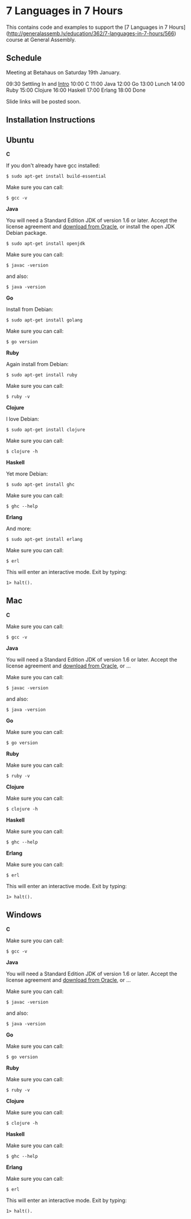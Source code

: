 7 Languages in 7 Hours
======================

This contains code and examples to support the [7 Languages in 7 Hours] (http://generalassemb.ly/education/362/7-languages-in-7-hours/566) course at General Assembly.

Schedule
---------

Meeting at Betahaus on Saturday 19th January.

09:30 Settling In and [Intro](https://docs.google.com/presentation/d/1D4DCf-GlhgG8Be1hcC2Y2RsCS8U8pMpI1Jx-IRqE91g/edit)
10:00 C
11:00 Java
12:00 Go
13:00 Lunch
14:00 Ruby
15:00 Clojure
16:00 Haskell
17:00 Erlang
18:00 Done

Slide links will be posted soon.

Installation Instructions
-------------------------

Ubuntu
------

__C__

If you don't already have gcc installed:

    $ sudo apt-get install build-essential

Make sure you can call:

    $ gcc -v

__Java__

You will need a Standard Edition JDK of version 1.6 or later.
Accept the license agreement and [download from Oracle](http://www.oracle.com/technetwork/java/javase/downloads/jdk7-downloads-1880260.html),
or install the open JDK Debian package.

    $ sudo apt-get install openjdk

Make sure you can call:

    $ javac -version

and also:

    $ java -version

__Go__

Install from Debian:

    $ sudo apt-get install golang

Make sure you can call:

    $ go version

__Ruby__

Again install from Debian:

    $ sudo apt-get install ruby

Make sure you can call:

    $ ruby -v

__Clojure__

I love Debian:

    $ sudo apt-get install clojure

Make sure you can call:

    $ clojure -h

__Haskell__

Yet more Debian:

    $ sudo apt-get install ghc

Make sure you can call:

    $ ghc --help


__Erlang__

And more:

    $ sudo apt-get install erlang

Make sure you can call:

    $ erl

This will enter an interactive mode.  Exit by typing:

    1> halt().

Mac
------

__C__

Make sure you can call:

    $ gcc -v

__Java__

You will need a Standard Edition JDK of version 1.6 or later.
Accept the license agreement and [download from Oracle](http://www.oracle.com/technetwork/java/javase/downloads/jdk7-downloads-1880260.html),
or ...

Make sure you can call:

    $ javac -version

and also:

    $ java -version

__Go__

Make sure you can call:

    $ go version

__Ruby__

Make sure you can call:

    $ ruby -v

__Clojure__

Make sure you can call:

    $ clojure -h

__Haskell__

Make sure you can call:

    $ ghc --help


__Erlang__

Make sure you can call:

    $ erl

This will enter an interactive mode.  Exit by typing:

    1> halt().
Windows
-------

__C__

Make sure you can call:

    $ gcc -v

__Java__

You will need a Standard Edition JDK of version 1.6 or later.
Accept the license agreement and [download from Oracle](http://www.oracle.com/technetwork/java/javase/downloads/jdk7-downloads-1880260.html),
or ...

Make sure you can call:

    $ javac -version

and also:

    $ java -version

__Go__

Make sure you can call:

    $ go version

__Ruby__

Make sure you can call:

    $ ruby -v

__Clojure__

Make sure you can call:

    $ clojure -h

__Haskell__

Make sure you can call:

    $ ghc --help


__Erlang__

Make sure you can call:

    $ erl

This will enter an interactive mode.  Exit by typing:

    1> halt().
